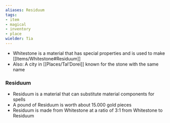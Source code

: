 ```yaml
---
aliases: Residuum
tags: 
- item
- magical
- inventory
- place
wielder: Tia
---
```


- Whitestone is a material that has special properties and is used to make [[Items/Whitestone#Residuum]]
- Also: A city in [[Places/Tal’Dorei]] known for the stone with the same name 


### Residuum 
* Residuum is a material that can substitute material components for spells
* A pound of Residuum is worth about 15.000 gold pieces
* Residuum is made from Whitestone at a ratio of 3:1 from Whitestone to Residuum

